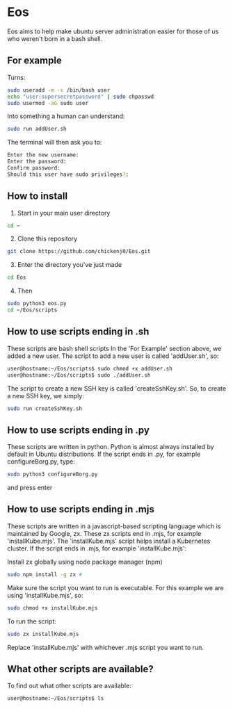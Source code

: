 # Eos
Eos aims to help make ubuntu server administration easier for those of us who weren't born in a bash shell.

## For example
Turns:
``` bash
sudo useradd -m -s /bin/bash user
echo "user:supersecretpassword" | sudo chpasswd
sudo usermod -aG sudo user
```

Into something a human can understand:
``` bash
sudo run addUser.sh
```
The terminal will then ask you to:
```bash
Enter the new username:
Enter the password:
Confirm password:
Should this user have sudo privileges?:
```

## How to install 
1. Start in your main user directory
``` bash
cd ~
```

2. Clone this repository
``` bash
git clone https://github.com/chickenj0/Eos.git
```

3. Enter the directory you've just made
``` bash
cd Eos
```
4. Then 
``` bash
sudo python3 eos.py
cd ~/Eos/scripts
```

## How to use scripts ending in .sh
These scripts are bash shell scripts
In the 'For Example' section above, we added a new user. The script to add a new user is called 'addUser.sh', so:
``` bash
user@hostname:~/Eos/scripts$ sudo chmod +x addUser.sh
user@hostname:~/Eos/scripts$ sudo ./addUser.sh
```

The script to create a new SSH key is called 'createSshKey.sh'. So, to create a new SSH key, we simply: 
```bash
sudo run createSshKey.sh
```

## How to use scripts ending in .py
These scripts are written in python. Python is almost always installed by default in Ubuntu distributions.
If the script ends in .py, for example configureBorg.py, type:
```bash
sudo python3 configureBorg.py
```
and press enter

## How to use scripts ending in .mjs
These scripts are written in a javascript-based scripting language which is maintained by Google, zx.
These zx scripts end in .mjs, for example 'installKube.mjs'.
The 'installKube.mjs' script helps install a Kubernetes cluster.
If the script ends in .mjs, for example 'installKube.mjs':

Install zx globally using node package manager (npm)
```bash
sudo npm install -g zx # 
```

Make sure the script you want to run is executable. For this example we are using 'installKube.mjs', so:
```bash
sudo chmod +x installKube.mjs
```

To run the script:
```bash
sudo zx installKube.mjs
```

Replace 'installKube.mjs' with whichever .mjs script you want to run.

## What other scripts are available?
To find out what other scripts are available:
```bash
user@hostname:~/Eos/scripts$ ls
```


